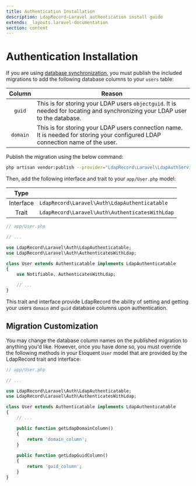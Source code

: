 ```yaml
---
title: Authentication Installation
description: LdapRecord-Laravel authentication install guide
extends: _layouts.laravel-documentation
section: content
---
```


# Authentication Installation

If you are using [database synchronization](/docs/laravel/auth#database), you must publish the
included migrations to add the following database columns to your `users` table:

Column | Reason |
:---: | --- |
`guid` | This is for storing your LDAP users `objectguid`. It is needed for locating and synchronizing your LDAP user to the database. |
`domain` | This is for storing your LDAP users connection name. It is needed for storing your configured LDAP connection name of the user. |

Publish the migration using the below command:

```bash
php artisan vendor:publish --provider="LdapRecord\Laravel\LdapAuthServiceProvider"
```

Then, add the following interface and trait to your `app/User.php` model:

Type | |
:---: | --- |
Interface | `LdapRecord\Laravel\Auth\LdapAuthenticatable` |
Trait | `LdapRecord\Laravel\Auth\AuthenticatesWithLdap` |

```php
// app/User.php

// ...

use LdapRecord\Laravel\Auth\LdapAuthenticatable;
use LdapRecord\Laravel\Auth\AuthenticatesWithLdap;

class User extends Authenticatable implements LdapAuthenticatable
{
    use Notifiable, AuthenticatesWithLdap;

    // ...
}
```

This trait and interface provide LdapRecord the ability of setting and getting your users
`domain` and `guid` database columns upon authentication.

## Migration Customization

You may change the database column names on the published migration to anything you'd like.
However, once you have done so, you must override the following methods in your Eloquent
`User` model that are provided by the LdapRecord trait and interface:

```php
// app/User.php

// ...

use LdapRecord\Laravel\Auth\LdapAuthenticatable;
use LdapRecord\Laravel\Auth\AuthenticatesWithLdap;

class User extends Authenticatable implements LdapAuthenticatable
{
    // ...

    public function getLdapDomainColumn()
    {
        return 'domain_column';
    }
    
    public function getLdapGuidColumn()
    {
        return 'guid_column';
    }
}
```
